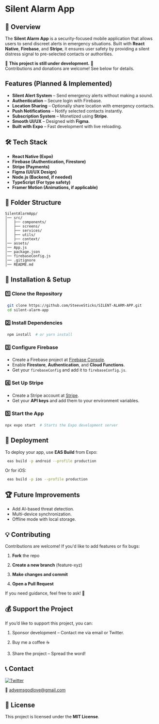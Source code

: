 # Silent Alarm App

## 📌 Overview

The **Silent Alarm App** is a security-focused mobile application that allows users to send discreet alerts in emergency situations. Built with **React Native**, **Firebase**, and **Stripe**, it ensures user safety by providing a silent distress signal to pre-selected contacts or authorities.

🚧 **This project is still under development.** 🚧  
Contributions and donations are welcome! See below for details.

## Features (Planned & Implemented)

- **Silent Alert System** – Send emergency alerts without making a sound.
- **Authentication** – Secure login with Firebase.
- **Location Sharing** – Optionally share location with emergency contacts.
- **Push Notifications** – Notify selected contacts instantly.
- **Subscription System** – Monetized using **Stripe**.
- **Smooth UI/UX** – Designed with **Figma**.
- **Built with Expo** – Fast development with live reloading.

## 🛠️ Tech Stack

- **React Native (Expo)**
- **Firebase (Authentication, Firestore)**
- **Stripe (Payments)**
- **Figma (UI/UX Design)**
- **Node.js (Backend, if needed)**
- **TypeScript (For type safety)**
- **Framer Motion (Animations, if applicable)**

## 📂 Folder Structure

```
SilentAlarmApp/
│── src/
│   ├── components/
│   ├── screens/
│   ├── services/
│   ├── utils/
│   ├── context/
│── assets/
│── App.js
│── package.json
│── firebaseConfig.js
│── .gitignore
│── README.md
```

## 🔧 Installation & Setup

### 1️⃣ Clone the Repository

```sh
 git clone https://github.com/SteeveSticks/SILENT-ALARM-APP.git
 cd silent-alarm-app
```

### 2️⃣ Install Dependencies

```sh
 npm install  # or yarn install
```

### 3️⃣ Configure Firebase

- Create a Firebase project at [Firebase Console](https://console.firebase.google.com/).
- Enable **Firestore**, **Authentication**, and **Cloud Functions**.
- Get your `firebaseConfig` and add it to `firebaseConfig.js`.

### 4️⃣ Set Up Stripe

- Create a Stripe account at [Stripe](https://stripe.com/).
- Get your **API keys** and add them to your environment variables.

### 5️⃣ Start the App

```sh
npx expo start  # Starts the Expo development server
```

## 🚀 Deployment

To deploy your app, use **EAS Build** from Expo:

```sh
 eas build -p android --profile production
```

Or for iOS:

```sh
 eas build -p ios --profile production
```

## 🏆 Future Improvements

- Add AI-based threat detection.
- Multi-device synchronization.
- Offline mode with local storage.

## 💡 Contributing

Contributions are welcome! If you'd like to add features or fix bugs:

1. **Fork** the repo

2. **Create a new branch** (feature-xyz)

3. **Make changes and commit**

4. **Open a Pull Request**

If you need guidance, feel free to ask! 🙌

## 💰 Support the Project

If you’d like to support this project, you can:

1. Sponsor development – Contact me via email or Twitter.

2. Buy me a coffee ☕

3. Share the project – Spread the word!

## 📞 Contact

[![Twitter](https://img.shields.io/badge/Twitter-%40AdebanjoSt63916-blue?style=flat&logo=twitter)](https://x.com/adyemsbillions)

📧 [adyemsgodlove@gmail.com](mailto:adyemsgodlove@gmail.com)

## 📄 License

This project is licensed under the **MIT License**.
